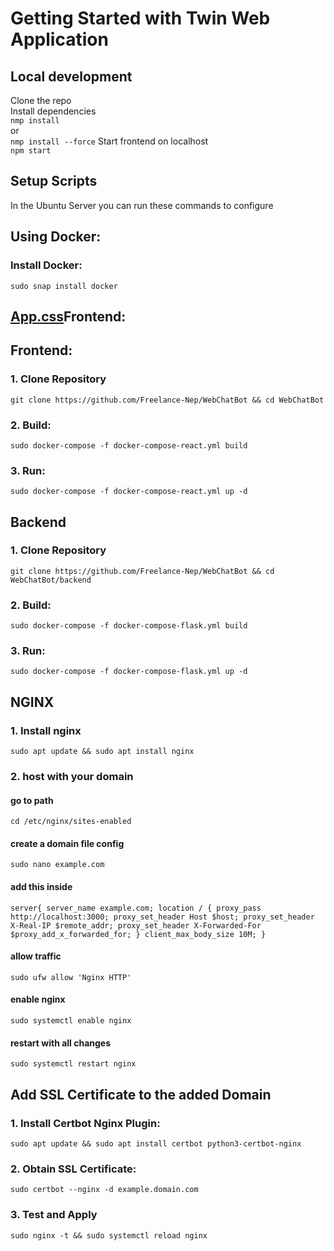# Getting Started with Twin Web Application

## Local development
Clone the repo  
Install dependencies  
`nmp install`  
or  
`nmp install --force`
Start frontend on localhost  
`npm start`  


## Setup Scripts

In the Ubuntu Server you can run these commands to configure
## Using Docker:
### Install Docker:
`sudo snap install docker`
## [App.css](src%2FApp.css)Frontend:
#### 

## Frontend:
### 1. Clone Repository
`git clone https://github.com/Freelance-Nep/WebChatBot && cd WebChatBot`

### 2. Build:
`sudo docker-compose -f docker-compose-react.yml build`

### 3. Run:
`sudo docker-compose -f docker-compose-react.yml up -d`

##
## Backend
### 1. Clone Repository
`git clone https://github.com/Freelance-Nep/WebChatBot && cd WebChatBot/backend`

### 2. Build:
`sudo docker-compose -f docker-compose-flask.yml build`

### 3. Run:
`sudo docker-compose -f docker-compose-flask.yml up -d`

##
## NGINX
### 1. Install nginx
`sudo apt update && sudo apt install nginx`
### 2. host with your domain 
#### go to path
`cd /etc/nginx/sites-enabled`
#### create a domain file config
`sudo nano example.com`
#### add this inside
`server{
  server_name example.com;
      location / {
        proxy_pass http://localhost:3000;
        proxy_set_header Host $host;
        proxy_set_header X-Real-IP $remote_addr;
        proxy_set_header X-Forwarded-For $proxy_add_x_forwarded_for;
    }
  client_max_body_size 10M;
  }
  `
#### allow traffic
  `sudo ufw allow 'Nginx HTTP'`
#### enable nginx
  `sudo systemctl enable nginx`
#### restart with all changes
  `sudo systemctl restart nginx`

##
## Add SSL Certificate to the added Domain
### 1. Install Certbot Nginx Plugin:
`sudo apt update && sudo apt install certbot python3-certbot-nginx`
### 2. Obtain SSL Certificate:
`sudo certbot --nginx -d example.domain.com`
### 3. Test and Apply
`sudo nginx -t && sudo systemctl reload nginx`
